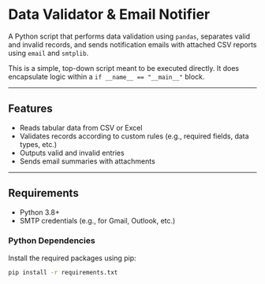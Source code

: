# Data Validator & Email Notifier

A Python script that performs data validation using `pandas`, separates valid and invalid records, and sends notification emails with attached CSV reports using `email` and `smtplib`.

This is a simple, top-down script meant to be executed directly. It does encapsulate logic within a `if __name__ == "__main__"` block.

---

## Features

- Reads tabular data from CSV or Excel
- Validates records according to custom rules (e.g., required fields, data types, etc.)
- Outputs valid and invalid entries
- Sends email summaries with attachments

---

## Requirements

- Python 3.8+
- SMTP credentials (e.g., for Gmail, Outlook, etc.)

### Python Dependencies

Install the required packages using pip:

```bash
pip install -r requirements.txt
